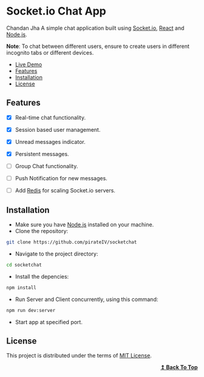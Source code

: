 # Socket.io Chat App

Chandan Jha
A simple chat application built using [Socket.io](https://socket.io), [React](https://react.dev) and [Node.js](https://nodejs.org).

**Note**: To chat between different users, ensure to create users in different incognito tabs or different devices.

- [Live Demo](https://socket-chat-ix.vercel.app/)
- [Features](#features)
- [Installation](#installation)
- [License](#license)

## Features

- [x] Real-time chat functionality.
- [x] Session based user management.
- [x] Unread messages indicator.

- [x] Persistent messages.
- [ ] Group Chat functionality.
- [ ] Push Notification for new messages.
- [ ] Add [Redis](https://redis.io/) for scaling Socket.io servers.

## Installation

- Make sure you have [Node.js](https://nodejs.org) installed on your machine.
- Clone the repository:

```bash
git clone https://github.com/pirateIV/socketchat
```

- Navigate to the project directory:

```bash
cd socketchat
```

- Install the depencies:

```bash
npm install
```

- Run Server and Client concurrently, using this command:

```bash
npm run dev:server
```

- Start app at specified port.

## License

This project is distributed under the terms of [MIT License](LICENSE).

<div align="right">
  <b><a href="#socketio-chat-app">↥ Back To Top</a></b>
</div>
